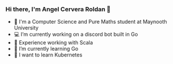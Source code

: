 ### Hi there, I'm Angel Cervera Roldan 👋
- 🦧 I'm a Computer Science and Pure Maths student at Maynooth University
- 💻 I’m currently working on a discord bot built in Go
- 🐥 Experience working with Scala
- 🐣 I’m currently learning Go
- 🥚 I want to learn Kubernetes
